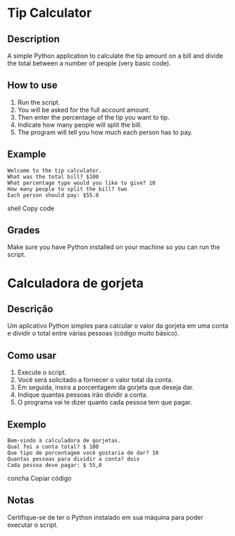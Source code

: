 # Tip Calculator

## Description

A simple Python application to calculate the tip amount on a bill and divide the total between a number of people (very basic code).

## How to use

1. Run the script.
2. You will be asked for the full account amount.
3. Then enter the percentage of the tip you want to tip.
4. Indicate how many people will split the bill.
5. The program will tell you how much each person has to pay.

## Example
```
Welcome to the tip calculator.
What was the total bill? $100
What percentage type would you like to give? 10
How many people to split the bill? two
Each person should pay: $55.0
```
shell
Copy code

## Grades

Make sure you have Python installed on your machine so you can run the script.

# Calculadora de gorjeta

## Descrição

Um aplicativo Python simples para calcular o valor da gorjeta em uma conta e dividir o total entre várias pessoas (código muito básico).

## Como usar

1. Execute o script.
2. Você será solicitado a fornecer o valor total da conta.
3. Em seguida, insira a porcentagem da gorjeta que deseja dar.
4. Indique quantas pessoas irão dividir a conta.
5. O programa vai te dizer quanto cada pessoa tem que pagar.

## Exemplo
```
Bem-vindo à calculadora de gorjetas.
Qual foi a conta total? $ 100
Que tipo de porcentagem você gostaria de dar? 10
Quantas pessoas para dividir a conta? dois
Cada pessoa deve pagar: $ 55,0
```
concha
Copiar código

## Notas

Certifique-se de ter o Python instalado em sua máquina para poder executar o script.